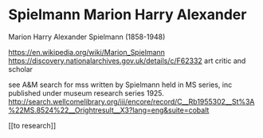 



# Spielmann Marion Harry Alexander


Marion Harry Alexander Spielmann (1858-1948)

https://en.wikipedia.org/wiki/Marion_Spielmann
https://discovery.nationalarchives.gov.uk/details/c/F62332
art critic and scholar

see A&M search for mss written by Spielmann held in MS series, inc published under museum research series 1925.
http://search.wellcomelibrary.org/iii/encore/record/C__Rb1955302__St%3A%22MS.8524%22__Orightresult__X3?lang=eng&suite=cobalt


[[to research]]
